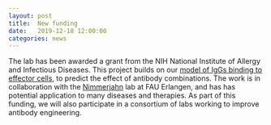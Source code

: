 ```yaml
---
layout: post
title:  New funding
date:   2019-12-18 12:00:00
categories: news
---
```

The lab has been awarded a grant from the NIH National Institute of Allergy and Infectious Diseases. This project builds on our [model of IgGs binding to effector cells](https://doi.org/10.1016/j.cels.2018.05.018), to predict the effect of antibody combinations. The work is in collaboration with the [Nimmerjahn](https://www.genetik.nat.uni-erlangen.de/English/research/nimmerjahn.shtml) lab at FAU Erlangen, and has has potential application to many diseases and therapies. As part of this funding, we will also participate in a consortium of labs working to improve antibody engineering.
